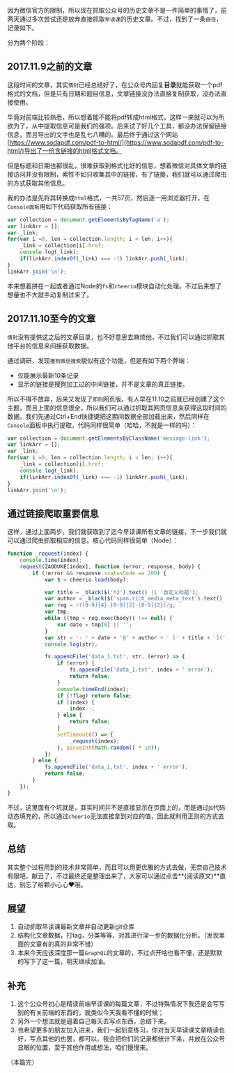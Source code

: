 因为微信官方的限制，所以现在抓取公众号的历史文章不是一件简单的事情了，前两天通过多次尝试还是放弃直接抓取`早读课`的历史文章。不过，找到了一条`曲径`，记录如下。

分为两个阶段：

## 2017.11.9之前的文章
这段时间的文章，其实`情封`已经总结好了，在公众号内回复**目录**就能获取一个pdf格式的文档，但是只有日期和题目信息，文章链接没办法直接复制获取，没办法直接使用。

毕竟对前端比较熟悉，所以想着能不能将pdf转成html格式，这样一来就可以为所欲为了，从中提取信息可是我们的强项。后来试了好几个工具，都没办法保留链接信息，而且导出的文字也是乱七八糟的。最后终于通过这个网站[https://www.sodapdf.com/pdf-to-html/](https://www.sodapdf.com/pdf-to-html/)导出了一份含链接的html格式文档。

但是标题和日期也都很乱，很难获取到格式化好的信息，想着微信对具体文章的链接访问并没有限制，索性不如只收集其中的链接，有了链接，我们就可以通过爬虫的方式获取其他信息。

我的办法是先将其转换成`html`格式，一共57页，然后逐一用浏览器打开，在`Console面板`用如下代码获取所有链接：

```javascript
var collection = document.getElementsByTagName('a');
var linkArr = [];
var _link;
for(var i =0, len = collection.length; i < len; i++){
	_link = collection[i].href;
	console.log(_link);
	if(linkArr.indexOf(_link) === -1) linkArr.push(_link);
}
linkArr.join('\n');
```

本来想着拼在一起或者通过Node的`fs`和`cheerio`模块自动化处理，不过后来想了想量也不大就手动复制过来了。

## 2017.11.10至今的文章
`情封`没有提供这之后的文章目录，也不好意思去麻烦他，不过我们可以通过抓取其他平台的信息来间接获取数据。

通过调研，发现`搜狗微信搜索`貌似有这个功能，但是有如下两个弊端：
- 仅能展示最新10条记录
- 显示的链接是搜狗加工过的中间链接，并不是文章的真正链接。

所以不得不放弃，后来又发现了`即刻`网页版，有人早在11.10之前就已经创建了这个主题，而且上面的信息很全，所以我们可以通过抓取其网页信息来获得这段时间的数据。我们先通过Ctrl+End快捷键把这期间数据全部加载出来，然后同样在`Console`面板中执行提取，代码同样很简单（哈哈，不就是一样的吗）：

```javascript
var collection = document.getElementsByClassName('message-link');
var linkArr = [];
var _link;
for(var i =0, len = collection.length; i < len; i++){
	_link = collection[i].href;
	console.log(_link);
	if(linkArr.indexOf(_link) === -1) linkArr.push(_link);
}
linkArr.join('\n');
```

## 通过链接爬取重要信息
这样，通过上面两步，我们就获取到了迄今早读课所有文章的链接，下一步我们就可以通过爬虫抓取相应的信息。核心代码同样很简单（Node）：

```javascript
function _request(index) {
    console.time(index);
    request(ZAODUKE[index], function (error, response, body) {
        if (!error && response.statusCode == 200) {
            var $ = cheerio.load(body);

            var title = _black($('h2').text() || '自定义标题');
            var author = _black($('span.rich_media_meta_text').text() || '佚名');
            var reg = /([0-9]{4}-[0-9]{2}-[0-9]{2})/g;
            var tmp;
            while ((tmp = reg.exec(body)) !== null) {
                var date = tmp[0] || '';
            }
            var str = '- ' + date + '@' + author + ' [' + title + '](' + ZAODUKE[index] + ')' + '\n';
            console.log(str);

            fs.appendFile('data_1.txt', str, (error) => {
                if (error) {
                    fs.appendFile('data_1.txt', index + ' error');
                    return false;
                }
                console.timeEnd(index);
                if (!flag) return false;
                if (index) {
                    index--;
                } else {
                    return false;
                }
                setTimeout(() => {
                    _request(index);
                }, parseInt(Math.random() * 10));
            })
        } else {
            fs.appendFile('data_1.txt', index + ' error');
            return false;
        }
    });
}
```

不过，这里面有个坑就是，其实时间并不是直接显示在页面上的，而是通过js代码动态填充的，所以通过`cheerio`无法直接拿到对应的值，因此就利用正则的方式去取。

## 总结
其实整个过程用到的技术非常简单，而且可以用更优雅的方式去做，无奈自己技术有限吧，献丑了，不过最终还是整理出来了，大家可以通过点击**{阅读原文}**直达，别忘了给颗小心心❤哦。

## 展望
1. 自动抓取早读课最新文章并自动更新git仓库
2. 结构化文章数据，打tag，分类等等，对其进行深一步的数据化分析。（发现里面的文章有的真的非常不错）
3. 本来今天应该深度那一篇`GraphQL`的文章的，不过点开啥也看不懂，还是默默的写下了这一篇，明天继续加油。

## 补充
1. 这个公众号初心是精读前端早读课的每篇文章，不过特殊情况下我还是会写写别的有关前端的东西的，就类似今天我看不懂的时候；
2. 另外一个想法就是逼着自己每天去写点东西，总结下来。
3. 也希望更多的朋友加入进来，我们一起刻意练习，你对当天早读课文章精读也好，写点其他的也罢，都可以。我会把你们的记录都统计下来，并放在公众号显眼的位置，至于其他作用或想法，咱们慢慢来。

（本篇完）